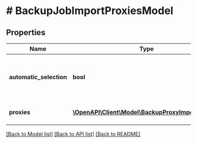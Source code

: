 # # BackupJobImportProxiesModel

## Properties

Name | Type | Description | Notes
------------ | ------------- | ------------- | -------------
**automatic_selection** | **bool** | If *true*, backup proxies are detected and assigned automatically. | [default to true]
**proxies** | [**\OpenAPI\Client\Model\BackupProxyImportModel[]**](BackupProxyImportModel.md) | Array of backup proxies. | [optional]

[[Back to Model list]](../../README.md#models) [[Back to API list]](../../README.md#endpoints) [[Back to README]](../../README.md)
